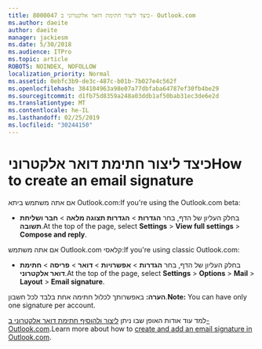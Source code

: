 ```yaml
---
title: 8000047 כיצד ליצור חתימת דואר אלקטרוני ב- Outlook.com
ms.author: daeite
author: daeite
manager: jackiesm
ms.date: 5/30/2018
ms.audience: ITPro
ms.topic: article
ROBOTS: NOINDEX, NOFOLLOW
localization_priority: Normal
ms.assetid: 0ebfc3b9-de3c-487c-b01b-7b027e4c562f
ms.openlocfilehash: 384104963a98e07a77dbfaba64787ef30fb4be29
ms.sourcegitcommit: d1fb75d8359a248a03ddb1af50bab31ec3de6e2d
ms.translationtype: MT
ms.contentlocale: he-IL
ms.lasthandoff: 02/25/2019
ms.locfileid: "30244150"
---
```

# <a name="how-to-create-an-email-signature"></a><span data-ttu-id="0c877-102">כיצד ליצור חתימת דואר אלקטרוני</span><span class="sxs-lookup"><span data-stu-id="0c877-102">How to create an email signature</span></span>

<span data-ttu-id="0c877-103">אם אתה משתמש ביתא Outlook.com:</span><span class="sxs-lookup"><span data-stu-id="0c877-103">If you're using the Outlook.com beta:</span></span>
  
- <span data-ttu-id="0c877-104">בחלק העליון של הדף, בחר **הגדרות** \> **הגדרות תצוגה מלאה** \> **חבר ושליחת תשובה**.</span><span class="sxs-lookup"><span data-stu-id="0c877-104">At the top of the page, select **Settings** \> **View full settings** \> **Compose and reply**.</span></span> 
    
<span data-ttu-id="0c877-105">אם אתה משתמש Outlook.com קלאסי:</span><span class="sxs-lookup"><span data-stu-id="0c877-105">If you're using classic Outlook.com:</span></span>
  
- <span data-ttu-id="0c877-106">בחלק העליון של הדף, בחר **הגדרות** \> **אפשרויות** \> **דואר** \> **פריסה** \> **חתימת דואר אלקטרוני**.</span><span class="sxs-lookup"><span data-stu-id="0c877-106">At the top of the page, select **Settings** \> **Options** \> **Mail** \> **Layout** \> **Email signature**.</span></span> 
    
 <span data-ttu-id="0c877-107">**הערה:** באפשרותך לכלול חתימה אחת בלבד לכל חשבון.</span><span class="sxs-lookup"><span data-stu-id="0c877-107">**Note:** You can have only one signature per account.</span></span> 
  
<span data-ttu-id="0c877-108">למד עוד אודות האופן שבו ניתן [ליצור ולהוסיף חתימת דואר אלקטרוני ב- Outlook.com](https://go.microsoft.com/fwlink/p/?linkid=2001404&amp;clcid=0x409).</span><span class="sxs-lookup"><span data-stu-id="0c877-108">Learn more about how to [create and add an email signature in Outlook.com](https://go.microsoft.com/fwlink/p/?linkid=2001404&amp;clcid=0x409).</span></span>
  

